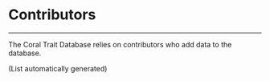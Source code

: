 # Contributors
***

The Coral Trait Database relies on contributors who add data to the database.

(List automatically generated)

